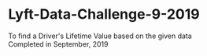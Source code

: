 # Lyft-Data-Challenge-9-2019
To find a Driver's Lifetime Value based on the given data<br/>
Completed in September, 2019
